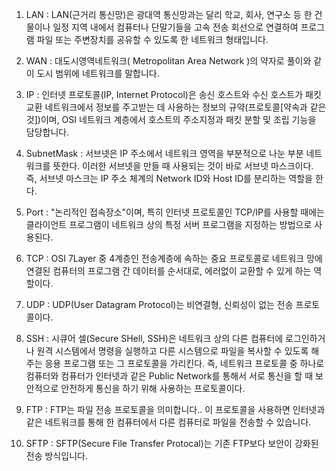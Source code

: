 1. LAN : LAN(근거리 통신망)은 광대역 통신망과는 달리 학교, 회사, 연구소 등 한 건물이나 일정 지역 내에서 컴퓨터나 단말기들을 고속 전송 회선으로 연결하여 프로그램 파일 또는 주변장치를 공유할 수 있도록 한 네트워크 형태입니다. 

2. WAN : 대도시영역네트워크( Metropolitan Area Network )의 약자로 풀이와 같이 도시 범위에 네트워크를 말합니다.

3. IP : 인터넷 프로토콜(IP, Internet Protocol)은 송신 호스트와 수신 호스트가 패킷 교환 네트워크에서 정보를 주고받는 데 사용하는 정보의 규약(프로토콜[약속과 같은 것])이며, OSI 네트워크 계층에서 호스트의 주소지정과 패킷 분할 및 조립 기능을 담당합니다.

4. SubnetMask : 서브넷은 IP 주소에서 네트워크 영역을 부분적으로 나눈 부분 네트워크를 뜻한다. 이러한 서브넷을 만들 때 사용되는 것이 바로 서브넷 마스크이다. 즉, 서브넷 마스크는 IP 주소 체계의 Network ID와 Host ID를 분리하는 역할을 한다. 

5. Port : "논리적인 접속장소"이며, 특히 인터넷 프로토콜인 TCP/IP를 사용할 때에는 클라이언트 프로그램이 네트워크 상의 특정 서버 프로그램을 지정하는 방법으로 사용된다.

6. TCP : OSI 7Layer 중 4계층인 전송계층에 속하는 중요 프로토콜로 네트워크 망에 연결된 컴퓨터의 프로그램 간 데이터를 순서대로, 에러없이 교환할 수 있게 하는 역할이다.

7. UDP : UDP(User Datagram Protocol)는 비연결형, 신뢰성이 없는 전송 프로토콜이다.

8. SSH : 시큐어 셀(Secure SHell, SSH)은 네트워크 상의 다른 컴퓨터에 로그인하거나 원격 시스템에서 명령을 실행하고 다른 시스템으로 파일을 복사할 수 있도록 해주는 응용 프로그램 또는 그 프로토콜을 가리킨다. 즉, 네트워크 프로토콜 중 하나로 컴퓨터와 컴퓨터가 인터넷과 같은 Public Network를 통해서 서로 통신을 할 때 보안적으로 안전하게 통신을 하기 위해 사용하는 프로토콜이다.

9. FTP : FTP는 파일 전송 프로토콜을 의미합니다.. 이 프로토콜을 사용하면 인터넷과 같은 네트워크를 통해 한 컴퓨터에서 다른 컴퓨터로 파일을 전송할 수 있습니다.

10. SFTP : SFTP(Secure File Transfer Protocal)는 기존 FTP보다 보안이 강화된 전송 방식입니다.
